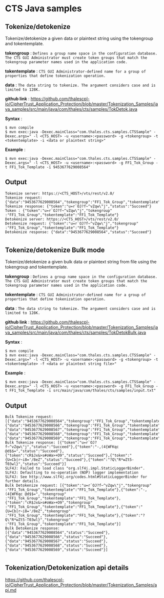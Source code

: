 # CTS Java samples

## Tokenize/detokenize

Tokenize/detokenize a given data or plaintext string using the tokengroup and tokentemplate.

**tokengroup** : `Defines a group name space in the configuration database. The CTS GUI Administrator must create token groups that match the tokengroup parameter names used in the application code.`

**tokentemplate** : `CTS GUI Administrator-defined name for a group of properties that define tokenization operation.`

**data** : `The data string to tokenize. The argument considers case and is limited to 128K.`

**github link** : https://github.com/thalescpl-io/CipherTrust_Application_Protection/blob/master/Tokenization_Samples/java_samples/src/main/java/com/thales/cts/samples/TokDetok.java

**Syntax** :

```
$ mvn compile
$ mvn exec:java -Dexec.mainClass="com.thales.cts.samples.CTSSample" -Dexec.args=" -l <CTS_HOST> -u <username>:<password> -g <tokengroup> -t <tokentemplate> -i <data or plaintext string>"
```

**Example** :

```
$ mvn exec:java -Dexec.mainClass="com.thales.cts.samples.CTSSample" -Dexec.args=" -l <CTS_HOST> -u <username>:<password> -g FF1_Tok_Group -t FF1_Tok_Template -i 9453677629008564"
```

## Output

```
Tokenize server: https://<CTS_HOST>/vts/rest/v2.0/
Tokenize request: {"data":"9453677629008564","tokengroup":"FF1_Tok_Group","tokentemplate":"FF1_Tok_Template"}
Tokenize response: {"token":"u=r`OJ?f~^vZqw\"j","status":"Succeed"}
Token : {"token":"u=r`OJ?f~^vZqw\"j","tokengroup" :"FF1_Tok_Group","tokentemplate":"FF1_Tok_Template"}
Detokenize server: https://<CTS_HOST>/vts/rest/v2.0/
Detokenize request: {"token":"u=r`OJ?f~^vZqw\"j","tokengroup" :"FF1_Tok_Group","tokentemplate":"FF1_Tok_Template"}
Detokenize response: {"data":"9453677629008564","status":"Succeed"}
```

#

## Tokenize/detokenize Bulk mode

Tokenize/detokenize a given bulk data or plaintext string from file using the tokengroup and tokentemplate.

**tokengroup** : `Defines a group name space in the configuration database. The CTS GUI Administrator must create token groups that match the tokengroup parameter names used in the application code.`

**tokentemplate** : `CTS GUI Administrator-defined name for a group of properties that define tokenization operation.`

**data** : `The data string to tokenize. The argument considers case and is limited to 128K.`

**github link** : https://github.com/thalescpl-io/CipherTrust_Application_Protection/blob/master/Tokenization_Samples/java_samples/src/main/java/com/thales/cts/samples/TokDetokBulk.java

**Syntax** :

```
$ mvn compile
$ mvn exec:java -Dexec.mainClass="com.thales.cts.samples.CTSSample" -Dexec.args=" -l <CTS_HOST> -u <username>:<password> -g <tokengroup> -t <tokentemplate> -f <data or plaintext string file>"
```

**Example** :

```
$ mvn exec:java -Dexec.mainClass="com.thales.cts.samples.CTSSample" -Dexec.args=" -l <CTS_HOST> -u <username>:<password> -g FF1_Tok_Group -t FF1_Tok_Template -i src/main/java/com/thales/cts/samples/input.txt"
```

## Output

```
Bulk Tokenize request: [{"data":"9453677629008564","tokengroup":"FF1_Tok_Group","tokentemplate":"FF1_Tok_Template"},{"data":"9453677629008566","tokengroup":"FF1_Tok_Group","tokentemplate":"FF1_Tok_Template"},{"data":"9453677629008567","tokengroup":"FF1_Tok_Group","tokentemplate":"FF1_Tok_Template"},{"data":"9453677629008568","tokengroup":"FF1_Tok_Group","tokentemplate":"FF1_Tok_Template"},{"data":"9453677629008569","tokengroup":"FF1_Tok_Group","tokentemplate":"FF1_Tok_Template"}]
Bulk Tokenize response: [{"token":"u=r`OJ?f~^vZqw\"j","status":"Succeed"},{"token":"-,(4{WFKqc @d$$=","status":"Succeed"},{"token":"cR$Jx&>s#oWa>+O9","status":"Succeed"},{"token":"{U=Cb|r~i8='/8eZ","status":"Succeed"},{"token":"?Q\"R*wZt5-T03wl}","status":"Succeed"}]
SLF4J: Failed to load class "org.slf4j.impl.StaticLoggerBinder".
SLF4J: Defaulting to no-operation (NOP) logger implementation
SLF4J: See http://www.slf4j.org/codes.html#StaticLoggerBinder for further details.
Bulk Detokenize request: [{"token":"u=r`OJ?f~^vZqw\"j","tokengroup" :"FF1_Tok_Group","tokentemplate":"FF1_Tok_Template"},{"token":"-,(4{WFKqc @d$$=","tokengroup" :"FF1_Tok_Group","tokentemplate":"FF1_Tok_Template"},{"token":"cR$Jx&>s#oWa>+O9","tokengroup" :"FF1_Tok_Group","tokentemplate":"FF1_Tok_Template"},{"token":"{U=Cb|r~i8='/8eZ","tokengroup" :"FF1_Tok_Group","tokentemplate":"FF1_Tok_Template"},{"token":"?Q\"R*wZt5-T03wl}","tokengroup" :"FF1_Tok_Group","tokentemplate":"FF1_Tok_Template"}]
Bulk Detokenize response: [{"data":"9453677629008564","status":"Succeed"},{"data":"9453677629008566","status":"Succeed"},{"data":"9453677629008567","status":"Succeed"},{"data":"9453677629008568","status":"Succeed"},{"data":"9453677629008569","status":"Succeed"}]
```

#

## Tokenization/Detokenization api details

https://github.com/thalescpl-io/CipherTrust_Application_Protection/blob/master/Tokenization_Samples/api.md
